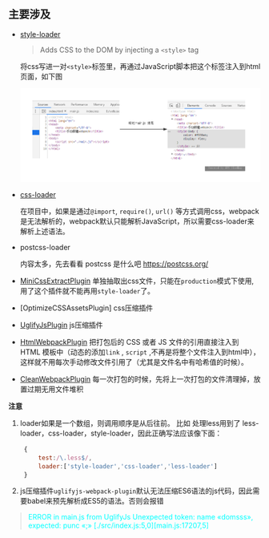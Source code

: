 ## 主要涉及

- [style-loader](https://webpack.js.org/loaders/style-loader)

	> Adds CSS to the DOM by injecting a ```<style>``` tag

	将css写进一对```<style>```标签里，再通过JavaScript脚本把这个标签注入到html页面，如下图

	![style-loader的作用](https://github.com/LilyLaw/webpack-template/blob/master/src/img/style-loader.png?raw=true)

- [css-loader](https://webpack.js.org/loaders/css-loader)

	在项目中，如果是通过```@import```, ```require()```, ```url()``` 等方式调用css，webpack是无法解析的，webpack默认只能解析JavaScript，所以需要css-loader来解析上述语法。

- postcss-loader

	内容太多，先去看看 postcss 是什么吧 https://postcss.org/

- [MiniCssExtractPlugin](https://webpack.js.org/plugins/mini-css-extract-plugin/#root)
	单独抽取出css文件，只能在```production```模式下使用,用了这个插件就不能再用```style-loader```了。

- [OptimizeCSSAssetsPlugin]
	css压缩插件

- [UglifyJsPlugin](https://webpack.js.org/plugins/uglifyjs-webpack-plugin)
	js压缩插件

- [HtmlWebpackPlugin](https://webpack.js.org/plugins/html-webpack-plugin/#root)
	把打包后的 CSS 或者 JS 文件的引用直接注入到 HTML 模板中（动态的添加```link``` , ```script``` ,不再是将整个文件注入到html中），这样就不用每次手动修改文件引用了（尤其是文件名中有哈希值的时候）。

- [CleanWebpackPlugin](https://webpack.js.org/guides/output-management/#cleaning-up-the-dist-folder)
	每一次打包的时候，先将上一次打包的文件清理掉，放置过期无用文件堆积

**注意**
1. loader如果是一个数组，则调用顺序是从后往前。 比如 处理less用到了 less-loader，css-loader，style-loader，因此正确写法应该像下面：

   ```javascript
	{
		test:/\.less$/,
		loader:['style-loader','css-loader','less-loader']
	}
   ```

2. js压缩插件```uglifyjs-webpack-plugin```默认无法压缩ES6语法的js代码，因此需要babel来预先解析成ES5的语法。否则会报错

> <font color=#00ffff>ERROR in main.js from UglifyJs  Unexpected token: name «domsss», expected: punc «;» [./src/index.js:5,0][main.js:17207,5]</font>